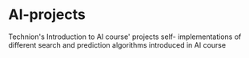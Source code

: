 # AI-projects
Technion's Introduction to AI course' projects 
self- implementations of different search and prediction algorithms introduced in AI course 
